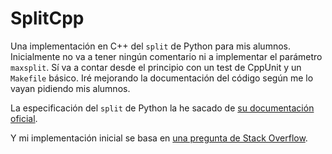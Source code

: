 # SplitCpp

Una implementación en C++ del `split` de Python para mis alumnos.
Inicialmente no va a tener ningún comentario ni a implementar el parámetro `maxsplit`.
Sí va a contar desde el principio con un test de CppUnit y un `Makefile` básico.
Iré mejorando la documentación del código según me lo vayan pidiendo mis alumnos.

La especificación del `split` de Python la he sacado de [su documentación oficial](https://docs.python.org/3/library/stdtypes.html#string-methods).

Y mi implementación inicial se basa en [una pregunta de Stack Overflow](https://stackoverflow.com/questions/14265581/parse-split-a-string-in-c-using-string-delimiter-standard-c).
